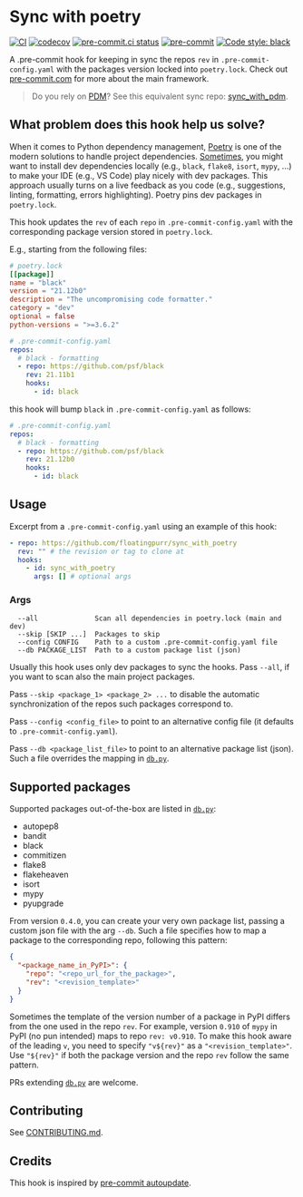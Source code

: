 # Sync with poetry

[![CI](https://github.com/floatingpurr/sync_with_poetry/actions/workflows/ci.yml/badge.svg)](https://github.com/floatingpurr/sync_with_poetry/actions/workflows/ci.yml)
[![codecov](https://codecov.io/gh/floatingpurr/sync_with_poetry/branch/main/graph/badge.svg?token=RNDNWATE25)](https://codecov.io/gh/floatingpurr/sync_with_poetry)
[![pre-commit.ci status](https://results.pre-commit.ci/badge/github/floatingpurr/sync_with_poetry/main.svg)](https://results.pre-commit.ci/latest/github/floatingpurr/sync_with_poetry/main)
[![pre-commit](https://img.shields.io/badge/pre--commit-enabled-brightgreen?logo=pre-commit&logoColor=white)](https://github.com/pre-commit/pre-commit)
[![Code style: black](https://img.shields.io/badge/code%20style-black-000000.svg)](https://github.com/psf/black)

A .pre-commit hook for keeping in sync the repos `rev` in
`.pre-commit-config.yaml` with the packages version locked into `poetry.lock`.
Check out [pre-commit.com](https://pre-commit.com/) for more about the main
framework.

> Do you rely on [PDM](https://github.com/pdm-project/pdm)? See this equivalent
> sync repo: [sync_with_pdm](https://github.com/floatingpurr/sync_with_pdm).

## What problem does this hook help us solve?

When it comes to Python dependency management,
[Poetry](https://python-poetry.org/) is one of the modern solutions to handle
project dependencies. [Sometimes](https://stackoverflow.com/q/70127649/4820341),
you might want to install dev dependencies locally (e.g., `black`, `flake8`,
`isort`, `mypy`, ...) to make your IDE (e.g., VS Code) play nicely with dev
packages. This approach usually turns on a live feedback as you code (e.g.,
suggestions, linting, formatting, errors highlighting). Poetry pins dev packages
in `poetry.lock`.

This hook updates the `rev` of each `repo` in `.pre-commit-config.yaml` with the
corresponding package version stored in `poetry.lock`.

E.g., starting from the following files:

```toml
# poetry.lock
[[package]]
name = "black"
version = "21.12b0"
description = "The uncompromising code formatter."
category = "dev"
optional = false
python-versions = ">=3.6.2"
```

```yaml
# .pre-commit-config.yaml
repos:
  # black - formatting
  - repo: https://github.com/psf/black
    rev: 21.11b1
    hooks:
      - id: black
```

this hook will bump `black` in `.pre-commit-config.yaml` as follows:

```yaml
# .pre-commit-config.yaml
repos:
  # black - formatting
  - repo: https://github.com/psf/black
    rev: 21.12b0
    hooks:
      - id: black
```

## Usage

Excerpt from a `.pre-commit-config.yaml` using an example of this hook:

```yaml
- repo: https://github.com/floatingpurr/sync_with_poetry
  rev: "" # the revision or tag to clone at
  hooks:
    - id: sync_with_poetry
      args: [] # optional args
```

### Args

```
  --all              Scan all dependencies in poetry.lock (main and dev)
  --skip [SKIP ...]  Packages to skip
  --config CONFIG    Path to a custom .pre-commit-config.yaml file
  --db PACKAGE_LIST  Path to a custom package list (json)
```

Usually this hook uses only dev packages to sync the hooks. Pass `--all`, if you
want to scan also the main project packages.

Pass `--skip <package_1> <package_2> ...` to disable the automatic
synchronization of the repos such packages correspond to.

Pass `--config <config_file>` to point to an alternative config file (it
defaults to `.pre-commit-config.yaml`).

Pass `--db <package_list_file>` to point to an alternative package list (json).
Such a file overrides the mapping in [`db.py`](sync_with_poetry/db.py).

## Supported packages

Supported packages out-of-the-box are listed in
[`db.py`](sync_with_poetry/db.py):

- autopep8
- bandit
- black
- commitizen
- flake8
- flakeheaven
- isort
- mypy
- pyupgrade

From version `0.4.0`, you can create your very own package list, passing a
custom json file with the arg `--db`. Such a file specifies how to map a package
to the corresponding repo, following this pattern:

```json
{
  "<package_name_in_PyPI>": {
    "repo": "<repo_url_for_the_package>",
    "rev": "<revision_template>"
  }
}
```

Sometimes the template of the version number of a package in PyPI differs from
the one used in the repo `rev`. For example, version `0.910` of `mypy` in PyPI
(no pun intended) maps to repo `rev: v0.910`. To make this hook aware of the
leading `v`, you need to specify `"v${rev}"` as a `"<revision_template>"`. Use
`"${rev}"` if both the package version and the repo `rev` follow the same
pattern.

PRs extending [`db.py`](sync_with_poetry/db.py) are welcome.

## Contributing

See [CONTRIBUTING.md](.github/CONTRIBUTING.md).

## Credits

This hook is inspired by
[pre-commit autoupdate](https://pre-commit.com/index.html#pre-commit-autoupdate).
